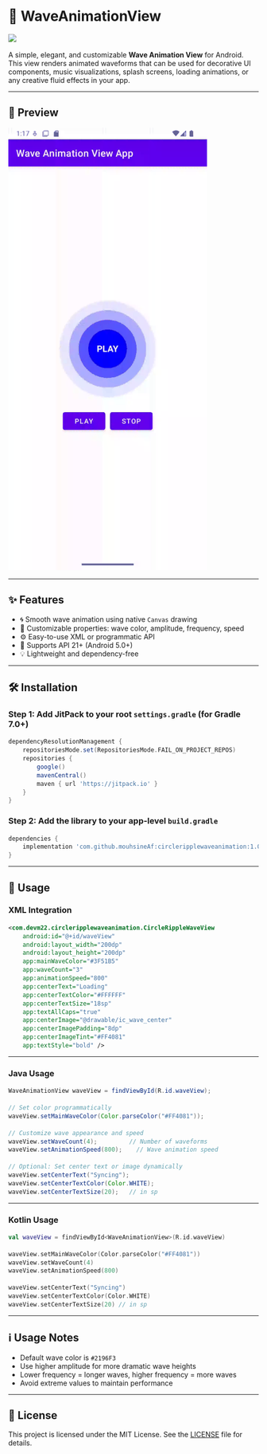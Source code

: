 # 🌊 WaveAnimationView

[![](https://jitpack.io/v/mouhsineAf/circleripplewaveanimation.svg)](https://jitpack.io/#mouhsineAf/circleripplewaveanimation)

A simple, elegant, and customizable **Wave Animation View** for Android. This view renders animated waveforms that can be used for decorative UI components, music visualizations, splash screens, loading animations, or any creative fluid effects in your app.

---

## 📸 Preview

![WaveAnimationView Demo](wave_preview.gif)


---

## ✨ Features

- 🌀 Smooth wave animation using native `Canvas` drawing
- 🎨 Customizable properties: wave color, amplitude, frequency, speed
- ⚙️ Easy-to-use XML or programmatic API
- 📱 Supports API 21+ (Android 5.0+)
- 💡 Lightweight and dependency-free

---

## 🛠️ Installation

### Step 1: Add JitPack to your root `settings.gradle` (for Gradle 7.0+)

```groovy
dependencyResolutionManagement {
    repositoriesMode.set(RepositoriesMode.FAIL_ON_PROJECT_REPOS)
    repositories {
        google()
        mavenCentral()
        maven { url 'https://jitpack.io' }
    }
}
```

### Step 2: Add the library to your app-level `build.gradle`

```groovy
dependencies {
    implementation 'com.github.mouhsineAf:circleripplewaveanimation:1.0.0'
}
```

---

## 🧩 Usage

### XML Integration

```xml
<com.devm22.circleripplewaveanimation.CircleRippleWaveView
    android:id="@+id/waveView"
    android:layout_width="200dp"
    android:layout_height="200dp"
    app:mainWaveColor="#3F51B5"
    app:waveCount="3"
    app:animationSpeed="800"
    app:centerText="Loading"
    app:centerTextColor="#FFFFFF"
    app:centerTextSize="18sp"
    app:textAllCaps="true"
    app:centerImage="@drawable/ic_wave_center"
    app:centerImagePadding="8dp"
    app:centerImageTint="#FF4081"
    app:textStyle="bold" />

```

---

### Java Usage

```java
WaveAnimationView waveView = findViewById(R.id.waveView);

// Set color programmatically
waveView.setMainWaveColor(Color.parseColor("#FF4081"));

// Customize wave appearance and speed
waveView.setWaveCount(4);         // Number of waveforms
waveView.setAnimationSpeed(800);    // Wave animation speed

// Optional: Set center text or image dynamically
waveView.setCenterText("Syncing");
waveView.setCenterTextColor(Color.WHITE);
waveView.setCenterTextSize(20);   // in sp

```

---

### Kotlin Usage

```kotlin
val waveView = findViewById<WaveAnimationView>(R.id.waveView)

waveView.setMainWaveColor(Color.parseColor("#FF4081"))
waveView.setWaveCount(4)
waveView.setAnimationSpeed(800)

waveView.setCenterText("Syncing")
waveView.setCenterTextColor(Color.WHITE)
waveView.setCenterTextSize(20) // in sp

```

---

## ℹ️ Usage Notes

- Default wave color is `#2196F3`
- Use higher amplitude for more dramatic wave heights
- Lower frequency = longer waves, higher frequency = more waves
- Avoid extreme values to maintain performance

---

## 📄 License

This project is licensed under the MIT License. See the [LICENSE](./LICENSE.txt) file for details.
